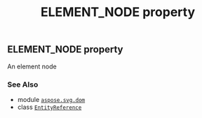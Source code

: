 ﻿---
title: ELEMENT_NODE property
second_title: Aspose.SVG for Python via .NET API References
description: 
type: docs
weight: 250
url: /python-net/aspose.svg.dom/entityreference/element_node/
is_root: false
---

## ELEMENT_NODE property


An element node

### See Also
* module [`aspose.svg.dom`](../../)
* class [`EntityReference`](/svg/python-net/aspose.svg.dom/entityreference)
